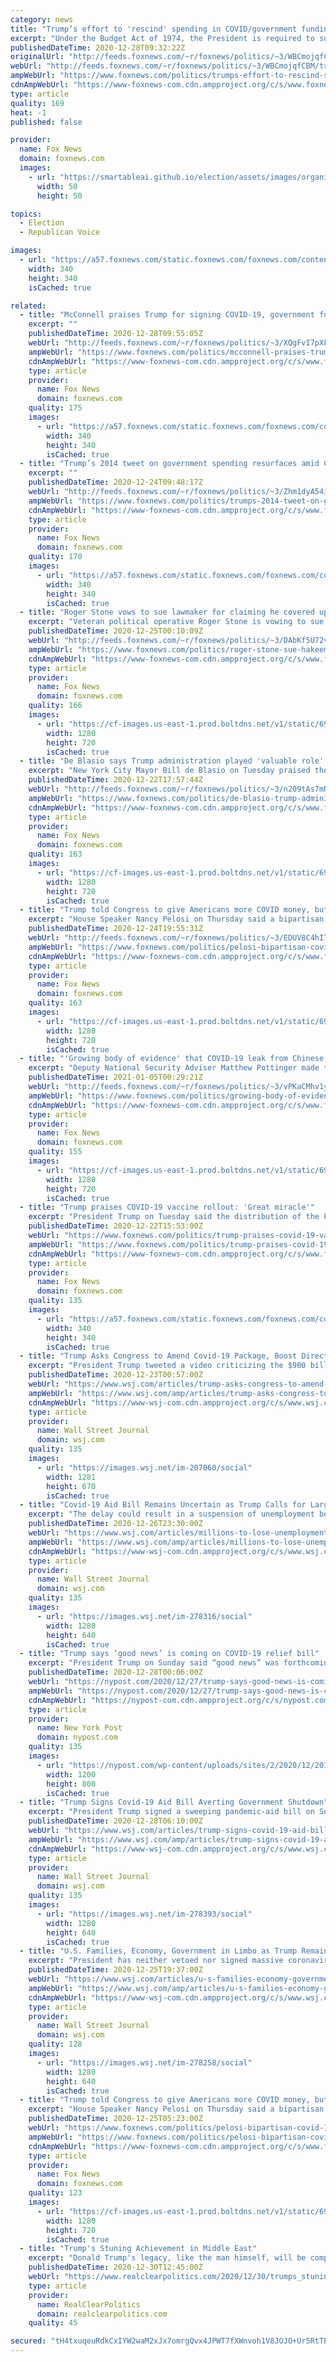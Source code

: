 ```yaml
---
category: news
title: "Trump’s effort to 'rescind' spending in COVID/government funding bill faces hurdles"
excerpt: "Under the Budget Act of 1974, the President is required to submit a “budget request” to Congress in the winter."
publishedDateTime: 2020-12-28T09:32:22Z
originalUrl: "http://feeds.foxnews.com/~r/foxnews/politics/~3/WBCmojqfCBM/trumps-effort-to-rescind-spending-in-covidgovernment-funding-bill"
webUrl: "http://feeds.foxnews.com/~r/foxnews/politics/~3/WBCmojqfCBM/trumps-effort-to-rescind-spending-in-covidgovernment-funding-bill"
ampWebUrl: "https://www.foxnews.com/politics/trumps-effort-to-rescind-spending-in-covidgovernment-funding-bill.amp"
cdnAmpWebUrl: "https://www-foxnews-com.cdn.ampproject.org/c/s/www.foxnews.com/politics/trumps-effort-to-rescind-spending-in-covidgovernment-funding-bill.amp"
type: article
quality: 169
heat: -1
published: false

provider:
  name: Fox News
  domain: foxnews.com
  images:
    - url: "https://smartableai.github.io/election/assets/images/organizations/foxnews.com-50x50.jpg"
      width: 50
      height: 50

topics:
  - Election
  - Republican Voice

images:
  - url: "https://a57.foxnews.com/static.foxnews.com/foxnews.com/content/uploads/2018/09/340/340/PergramNewPic-e1538074445253.jpg?ve=1&tl=1"
    width: 340
    height: 340
    isCached: true

related:
  - title: "McConnell praises Trump for signing COVID-19, government funding bills"
    excerpt: ""
    publishedDateTime: 2020-12-28T09:55:05Z
    webUrl: "http://feeds.foxnews.com/~r/foxnews/politics/~3/XQgFvI7pXFQ/mcconnell-praises-trump-for-signing-covid-19-government-funding-bills"
    ampWebUrl: "https://www.foxnews.com/politics/mcconnell-praises-trump-for-signing-covid-19-government-funding-bills.amp"
    cdnAmpWebUrl: "https://www-foxnews-com.cdn.ampproject.org/c/s/www.foxnews.com/politics/mcconnell-praises-trump-for-signing-covid-19-government-funding-bills.amp"
    type: article
    provider:
      name: Fox News
      domain: foxnews.com
    quality: 175
    images:
      - url: "https://a57.foxnews.com/static.foxnews.com/foxnews.com/content/uploads/2018/09/340/340/demarche.jpg?ve=1&tl=1"
        width: 340
        height: 340
        isCached: true
  - title: "Trump’s 2014 tweet on government spending resurfaces amid COVID-19 bill deadlock"
    excerpt: ""
    publishedDateTime: 2020-12-24T09:48:17Z
    webUrl: "http://feeds.foxnews.com/~r/foxnews/politics/~3/Zhm1dyA54i0/trumps-2014-tweet-on-government-spending-resurfaces-amid-covid-19-bill-deadlock"
    ampWebUrl: "https://www.foxnews.com/politics/trumps-2014-tweet-on-government-spending-resurfaces-amid-covid-19-bill-deadlock.amp"
    cdnAmpWebUrl: "https://www-foxnews-com.cdn.ampproject.org/c/s/www.foxnews.com/politics/trumps-2014-tweet-on-government-spending-resurfaces-amid-covid-19-bill-deadlock.amp"
    type: article
    provider:
      name: Fox News
      domain: foxnews.com
    quality: 170
    images:
      - url: "https://a57.foxnews.com/static.foxnews.com/foxnews.com/content/uploads/2018/09/340/340/demarche.jpg?ve=1&tl=1"
        width: 340
        height: 340
        isCached: true
  - title: "Roger Stone vows to sue lawmaker for claiming he covered up Trump misconduct for clemency"
    excerpt: "Veteran political operative Roger Stone is vowing to sue a Democratic lawmaker, alleging that he falsely accused him of covering for President Trump in order to obtain clemency."
    publishedDateTime: 2020-12-25T00:10:09Z
    webUrl: "http://feeds.foxnews.com/~r/foxnews/politics/~3/DAbKf5U72vE/roger-stone-sue-hakeem-jeffries"
    ampWebUrl: "https://www.foxnews.com/politics/roger-stone-sue-hakeem-jeffries.amp"
    cdnAmpWebUrl: "https://www-foxnews-com.cdn.ampproject.org/c/s/www.foxnews.com/politics/roger-stone-sue-hakeem-jeffries.amp"
    type: article
    provider:
      name: Fox News
      domain: foxnews.com
    quality: 166
    images:
      - url: "https://cf-images.us-east-1.prod.boltdns.net/v1/static/694940094001/cccc97f7-4285-4736-a48d-39699d71d1dc/e1d53e3e-9a8b-4517-8baf-6b33c1b4535b/1280x720/match/image.jpg"
        width: 1280
        height: 720
        isCached: true
  - title: "De Blasio says Trump administration played 'valuable role' in getting COVID-19 vaccine quickly"
    excerpt: "New York City Mayor Bill de Blasio on Tuesday praised the Trump administration for its \"valuable role\" in getting a coronavirus vaccine out quickly -- after President-elect Joe Biden said the administration deserves credit."
    publishedDateTime: 2020-12-22T17:57:44Z
    webUrl: "http://feeds.foxnews.com/~r/foxnews/politics/~3/n209tAs7mNM/de-blasio-trump-administration-valuable-role-coronavirus-vaccine"
    ampWebUrl: "https://www.foxnews.com/politics/de-blasio-trump-administration-valuable-role-coronavirus-vaccine.amp"
    cdnAmpWebUrl: "https://www-foxnews-com.cdn.ampproject.org/c/s/www.foxnews.com/politics/de-blasio-trump-administration-valuable-role-coronavirus-vaccine.amp"
    type: article
    provider:
      name: Fox News
      domain: foxnews.com
    quality: 163
    images:
      - url: "https://cf-images.us-east-1.prod.boltdns.net/v1/static/694940094001/6a609696-7a27-4713-89f3-eb466538688f/0202de8b-222e-4f3a-8a40-56bc57a240cc/1280x720/match/image.jpg"
        width: 1280
        height: 720
        isCached: true
  - title: "Trump told Congress to give Americans more COVID money, but bill with less is on its way to him"
    excerpt: "House Speaker Nancy Pelosi on Thursday said a bipartisan coronavirus relief and omnibus bill has been enrolled and is on its way to President Trump for his signature. "
    publishedDateTime: 2020-12-24T19:55:31Z
    webUrl: "http://feeds.foxnews.com/~r/foxnews/politics/~3/EDUV8C4hI7Y/pelosi-bipartisan-covid-19-coronavirus-relief-and-omnibus-bill-enrolled"
    ampWebUrl: "https://www.foxnews.com/politics/pelosi-bipartisan-covid-19-coronavirus-relief-and-omnibus-bill-enrolled.amp"
    cdnAmpWebUrl: "https://www-foxnews-com.cdn.ampproject.org/c/s/www.foxnews.com/politics/pelosi-bipartisan-covid-19-coronavirus-relief-and-omnibus-bill-enrolled.amp"
    type: article
    provider:
      name: Fox News
      domain: foxnews.com
    quality: 163
    images:
      - url: "https://cf-images.us-east-1.prod.boltdns.net/v1/static/694940094001/d4195fdb-8f30-4695-9922-b209bd07f83d/75f53917-3829-4606-8fff-16587c37ef9c/1280x720/match/image.jpg"
        width: 1280
        height: 720
        isCached: true
  - title: "'Growing body of evidence' that COVID-19 leak from Chinese lab a 'credible possibility,' Trump official claims"
    excerpt: "Deputy National Security Adviser Matthew Pottinger made the claim in a virtual conference call with British lawmakers."
    publishedDateTime: 2021-01-05T00:29:21Z
    webUrl: "http://feeds.foxnews.com/~r/foxnews/politics/~3/vPKaCMhv1yA/growing-body-of-evidence-coronavirus-leaked-from-chinese-lab-top-trump-official-claims"
    ampWebUrl: "https://www.foxnews.com/politics/growing-body-of-evidence-coronavirus-leaked-from-chinese-lab-top-trump-official-claims.amp"
    cdnAmpWebUrl: "https://www-foxnews-com.cdn.ampproject.org/c/s/www.foxnews.com/politics/growing-body-of-evidence-coronavirus-leaked-from-chinese-lab-top-trump-official-claims.amp"
    type: article
    provider:
      name: Fox News
      domain: foxnews.com
    quality: 155
    images:
      - url: "https://cf-images.us-east-1.prod.boltdns.net/v1/static/694940094001/f03e09b3-650c-4fb5-9d3f-171e055fea2b/a5c1edae-c5a0-4caa-813e-9e6533b35597/1280x720/match/image.jpg"
        width: 1280
        height: 720
        isCached: true
  - title: "Trump praises COVID-19 vaccine rollout: 'Great miracle'"
    excerpt: "President Trump on Tuesday said the distribution of the Pfizer and Moderna coronavirus vaccines is going \"very smoothly,\" calling the efforts of his administration to complete vaccines against COVID-19 a \"great miracle."
    publishedDateTime: 2020-12-22T15:53:00Z
    webUrl: "https://www.foxnews.com/politics/trump-praises-covid-19-vaccine-rollout-great-miracle"
    ampWebUrl: "https://www.foxnews.com/politics/trump-praises-covid-19-vaccine-rollout-great-miracle.amp"
    cdnAmpWebUrl: "https://www-foxnews-com.cdn.ampproject.org/c/s/www.foxnews.com/politics/trump-praises-covid-19-vaccine-rollout-great-miracle.amp"
    type: article
    provider:
      name: Fox News
      domain: foxnews.com
    quality: 135
    images:
      - url: "https://a57.foxnews.com/static.foxnews.com/foxnews.com/content/uploads/2020/10/340/340/brooke-singman-headshot.jpg?ve=1&tl=1"
        width: 340
        height: 340
        isCached: true
  - title: "Trump Asks Congress to Amend Covid-19 Package, Boost Direct Payments"
    excerpt: "President Trump tweeted a video criticizing the $900 billion coronavirus relief legislation passed by Congress, calling for lawmakers to increase direct payments to Americans to $2,000 from $600."
    publishedDateTime: 2020-12-23T00:57:00Z
    webUrl: "https://www.wsj.com/articles/trump-asks-congress-to-amend-covid-19-package-boost-direct-payments-11608684702"
    ampWebUrl: "https://www.wsj.com/amp/articles/trump-asks-congress-to-amend-covid-19-package-boost-direct-payments-11608684702"
    cdnAmpWebUrl: "https://www-wsj-com.cdn.ampproject.org/c/s/www.wsj.com/amp/articles/trump-asks-congress-to-amend-covid-19-package-boost-direct-payments-11608684702"
    type: article
    provider:
      name: Wall Street Journal
      domain: wsj.com
    quality: 135
    images:
      - url: "https://images.wsj.net/im-207060/social"
        width: 1281
        height: 670
        isCached: true
  - title: "Covid-19 Aid Bill Remains Uncertain as Trump Calls for Larger Payments"
    excerpt: "The delay could result in a suspension of unemployment benefits for millions and a possible shutdown of the federal government."
    publishedDateTime: 2020-12-26T23:30:00Z
    webUrl: "https://www.wsj.com/articles/millions-to-lose-unemployment-benefits-amid-trumps-opposition-to-virus-aid-bill-11609007415"
    ampWebUrl: "https://www.wsj.com/amp/articles/millions-to-lose-unemployment-benefits-amid-trumps-opposition-to-virus-aid-bill-11609007415"
    cdnAmpWebUrl: "https://www-wsj-com.cdn.ampproject.org/c/s/www.wsj.com/amp/articles/millions-to-lose-unemployment-benefits-amid-trumps-opposition-to-virus-aid-bill-11609007415"
    type: article
    provider:
      name: Wall Street Journal
      domain: wsj.com
    quality: 135
    images:
      - url: "https://images.wsj.net/im-278316/social"
        width: 1280
        height: 640
        isCached: true
  - title: "Trump says ‘good news’ is coming on COVID-19 relief bill"
    excerpt: "President Trump on Sunday said “good news” was forthcoming on the $900 billion coronavirus relief bill which he has been refusing to sign. “Good news on Covid Relief Bill."
    publishedDateTime: 2020-12-28T00:06:00Z
    webUrl: "https://nypost.com/2020/12/27/trump-says-good-news-is-coming-on-covid-19-relief-bill/"
    ampWebUrl: "https://nypost.com/2020/12/27/trump-says-good-news-is-coming-on-covid-19-relief-bill/amp/"
    cdnAmpWebUrl: "https://nypost-com.cdn.ampproject.org/c/s/nypost.com/2020/12/27/trump-says-good-news-is-coming-on-covid-19-relief-bill/amp/"
    type: article
    provider:
      name: New York Post
      domain: nypost.com
    quality: 135
    images:
      - url: "https://nypost.com/wp-content/uploads/sites/2/2020/12/201227-trump-covid-bill.jpg?quality=90&strip=all&w=1200"
        width: 1200
        height: 800
        isCached: true
  - title: "Trump Signs Covid-19 Aid Bill Averting Government Shutdown"
    excerpt: "President Trump signed a sweeping pandemic-aid bill on Sunday night, according to people with knowledge of the matter, ending a standoff with Congress and paving the way for millions of Americans to get economic relief as the coronavirus pandemic surges across the country."
    publishedDateTime: 2020-12-28T06:10:00Z
    webUrl: "https://www.wsj.com/articles/trump-signs-covid-19-aid-bill-averting-government-shutdown-11609117841?mod=hp_lead_pos1"
    ampWebUrl: "https://www.wsj.com/amp/articles/trump-signs-covid-19-aid-bill-averting-government-shutdown-11609117841"
    cdnAmpWebUrl: "https://www-wsj-com.cdn.ampproject.org/c/s/www.wsj.com/amp/articles/trump-signs-covid-19-aid-bill-averting-government-shutdown-11609117841"
    type: article
    provider:
      name: Wall Street Journal
      domain: wsj.com
    quality: 135
    images:
      - url: "https://images.wsj.net/im-278393/social"
        width: 1280
        height: 640
        isCached: true
  - title: "U.S. Families, Economy, Government in Limbo as Trump Remains Mum on Covid-19 Aid Bill"
    excerpt: "President has neither vetoed nor signed massive coronavirus relief package, a day before pandemic-related unemployment benefits expire."
    publishedDateTime: 2020-12-25T19:37:00Z
    webUrl: "https://www.wsj.com/articles/u-s-families-economy-government-in-limbo-as-trump-remains-mum-on-covid-19-aid-bill-11608924128"
    ampWebUrl: "https://www.wsj.com/amp/articles/u-s-families-economy-government-in-limbo-as-trump-remains-mum-on-covid-19-aid-bill-11608924128"
    cdnAmpWebUrl: "https://www-wsj-com.cdn.ampproject.org/c/s/www.wsj.com/amp/articles/u-s-families-economy-government-in-limbo-as-trump-remains-mum-on-covid-19-aid-bill-11608924128"
    type: article
    provider:
      name: Wall Street Journal
      domain: wsj.com
    quality: 128
    images:
      - url: "https://images.wsj.net/im-278258/social"
        width: 1280
        height: 640
        isCached: true
  - title: "Trump told Congress to give Americans more COVID money, but bill with less is on its way to him"
    excerpt: "House Speaker Nancy Pelosi on Thursday said a bipartisan coronavirus relief and omnibus bill has been enrolled and is on its way to President Trump for his signature."
    publishedDateTime: 2020-12-25T05:23:00Z
    webUrl: "https://www.foxnews.com/politics/pelosi-bipartisan-covid-19-coronavirus-relief-and-omnibus-bill-enrolled"
    ampWebUrl: "https://www.foxnews.com/politics/pelosi-bipartisan-covid-19-coronavirus-relief-and-omnibus-bill-enrolled.amp"
    cdnAmpWebUrl: "https://www-foxnews-com.cdn.ampproject.org/c/s/www.foxnews.com/politics/pelosi-bipartisan-covid-19-coronavirus-relief-and-omnibus-bill-enrolled.amp"
    type: article
    provider:
      name: Fox News
      domain: foxnews.com
    quality: 123
    images:
      - url: "https://cf-images.us-east-1.prod.boltdns.net/v1/static/694940094001/d4195fdb-8f30-4695-9922-b209bd07f83d/75f53917-3829-4606-8fff-16587c37ef9c/1280x720/match/image.jpg"
        width: 1280
        height: 720
        isCached: true
  - title: "Trump's Stuning Achievement in Middle East"
    excerpt: "Donald Trump's legacy, like the man himself, will be complicated, but the one certainty will be his record of achieving what conventional wisdom said couldn't be done. His world-shocking victory"
    publishedDateTime: 2020-12-30T12:45:00Z
    webUrl: "https://www.realclearpolitics.com/2020/12/30/trumps_stuning_achievement_in_middle_east_532387.html#!"
    type: article
    provider:
      name: RealClearPolitics
      domain: realclearpolitics.com
    quality: 45

secured: "tH4txuqeuRdkCxIYW2waM2xJx7omrgQvx4JPWT7fXWnvoh1V8JOJO+Ur5RtTEFqhR0s3XkbBCsGoFaFlEh2j/Xxdu1ppBkMdI141pemDPnGPNM/G3o5h5jgDDkctOoPP2IYTfdgYqEoMKfLlwgWNnN+CNr7JjrOoitVD0WECzT1UEowyLiH2T2csNAdXKcbuC2JPdL9RYLlDN/NR9jVUCmQnFs3r9SBt1OotDcc7NjTzI/0+c5XT71yz2++eEIguk1hoXvvUMpujR0rYGQ2h3KC2V4S5rpMKT7cUlTfHoUuwE0igyhUog5oPGpRYzcQrrQHqHk9OZzVH717bmgpBWO4STiFjNW8cE4i4fiUCTSM=;A51COgFVhtwIcI/3Br155g=="
---
```


